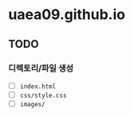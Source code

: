 # uaea09.github.io

## TODO

### 디렉토리/파일 생성

- [ ] `index.html`
- [ ] `css/style.css`
- [ ] `images/`